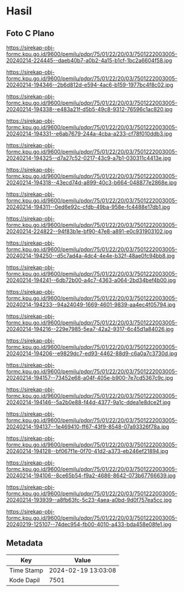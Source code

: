 # Hasil

## Foto C Plano

https://sirekap-obj-formc.kpu.go.id/9600/pemilu/pdpr/75/01/22/20/03/7501222003005-20240214-224445--daeb40b7-a0b2-4a15-b1cf-1bc2a6604f58.jpg

https://sirekap-obj-formc.kpu.go.id/9600/pemilu/pdpr/75/01/22/20/03/7501222003005-20240214-194346--2b6d812d-e594-4ac6-b159-1977bc4f8c02.jpg

https://sirekap-obj-formc.kpu.go.id/9600/pemilu/pdpr/75/01/22/20/03/7501222003005-20240214-194338--e483a21f-d5b5-49c8-9312-76596c1ac820.jpg

https://sirekap-obj-formc.kpu.go.id/9600/pemilu/pdpr/75/01/22/20/03/7501222003005-20240214-194331--e6ab7679-244a-4cba-a233-cf78f010ddb3.jpg

https://sirekap-obj-formc.kpu.go.id/9600/pemilu/pdpr/75/01/22/20/03/7501222003005-20240214-194325--d7a27c52-0217-43c9-a7b1-030311c4413e.jpg

https://sirekap-obj-formc.kpu.go.id/9600/pemilu/pdpr/75/01/22/20/03/7501222003005-20240214-194318--43ecd74d-a899-40c3-b664-048877e2868e.jpg

https://sirekap-obj-formc.kpu.go.id/9600/pemilu/pdpr/75/01/22/20/03/7501222003005-20240214-194311--0ed6e92c-cfdb-49ba-958e-fc4488e17db1.jpg

https://sirekap-obj-formc.kpu.go.id/9600/pemilu/pdpr/75/01/22/20/03/7501222003005-20240214-224822--94f83b1e-bf90-47e8-a891-e0c931903102.jpg

https://sirekap-obj-formc.kpu.go.id/9600/pemilu/pdpr/75/01/22/20/03/7501222003005-20240214-194250--d5c7ad4a-4dc4-4e4e-b32f-48ae0fc94bb8.jpg

https://sirekap-obj-formc.kpu.go.id/9600/pemilu/pdpr/75/01/22/20/03/7501222003005-20240214-194241--6db72b00-a4c7-4363-a064-2bd34bef4b00.jpg

https://sirekap-obj-formc.kpu.go.id/9600/pemilu/pdpr/75/01/22/20/03/7501222003005-20240214-194233--94a24049-1669-4601-9839-aa4ec4f05794.jpg

https://sirekap-obj-formc.kpu.go.id/9600/pemilu/pdpr/75/01/22/20/03/7501222003005-20240214-194216--229e7985-5ea7-42a2-9317-6c45d1a84026.jpg

https://sirekap-obj-formc.kpu.go.id/9600/pemilu/pdpr/75/01/22/20/03/7501222003005-20240214-194206--e9829dc7-ed93-4462-88d9-c6a0a7c3730d.jpg

https://sirekap-obj-formc.kpu.go.id/9600/pemilu/pdpr/75/01/22/20/03/7501222003005-20240214-194157--73452e68-a04f-405e-b900-7e7cd5367c9c.jpg

https://sirekap-obj-formc.kpu.go.id/9600/pemilu/pdpr/75/01/22/20/03/7501222003005-20240214-194146--5a2b0e88-f44d-4377-9a1c-ddea1e8dce2f.jpg

https://sirekap-obj-formc.kpu.go.id/9600/pemilu/pdpr/75/01/22/20/03/7501222003005-20240214-194137--1e469410-ff67-43f9-8548-07a93326f78a.jpg

https://sirekap-obj-formc.kpu.go.id/9600/pemilu/pdpr/75/01/22/20/03/7501222003005-20240214-194128--bf067f1e-0f70-41d2-a373-eb246ef21894.jpg

https://sirekap-obj-formc.kpu.go.id/9600/pemilu/pdpr/75/01/22/20/03/7501222003005-20240214-194106--8ce65b54-f9a2-4686-8642-073b67766639.jpg

https://sirekap-obj-formc.kpu.go.id/9600/pemilu/pdpr/75/01/22/20/03/7501222003005-20240214-193939--a8fb63fc-5c23-4aea-a0bd-9d0f757ea5cc.jpg

https://sirekap-obj-formc.kpu.go.id/9600/pemilu/pdpr/75/01/22/20/03/7501222003005-20240219-125107--74dec954-fb00-4010-a433-bda458e08fe1.jpg


## Metadata

| Key        | Value               |
| ---------- | ------------------- |
| Time Stamp | 2024-02-19 13:03:08 |
| Kode Dapil | 7501                |



